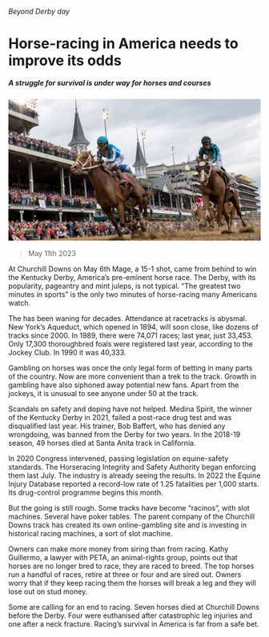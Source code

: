 ###### Beyond Derby day

# Horse-racing in America needs to improve its odds 

##### A struggle for survival is under way for horses and courses 

![image](images/20230513_USP002.jpg) 

> May 11th 2023 

At Churchill Downs on May 6th Mage, a 15-1 shot, came from behind to win the Kentucky Derby, America’s pre-eminent horse race. The Derby, with its popularity, pageantry and mint juleps, is not typical. “The greatest two minutes in sports” is the only two minutes of horse-racing many Americans watch.

The  has been waning for decades. Attendance at racetracks is abysmal. New York’s Aqueduct, which opened in 1894, will soon close, like dozens of tracks since 2000. In 1989, there were 74,071 races; last year, just 33,453. Only 17,300 thoroughbred foals were registered last year, according to the Jockey Club. In 1990 it was 40,333.

Gambling on horses was once the only legal form of betting in many parts of the country. Now  are more convenient than a trek to the track. Growth in  gambling have also siphoned away potential new fans. Apart from the jockeys, it is unusual to see anyone under 50 at the track. 

Scandals on safety and doping have not helped. Medina Spirit, the winner of the Kentucky Derby in 2021, failed a post-race drug test and was disqualified last year. His trainer, Bob Baffert, who has denied any wrongdoing, was banned from the Derby for two years. In the 2018-19 season, 49 horses died at Santa Anita track in California. 

In 2020 Congress intervened, passing legislation on equine-safety standards. The Horseracing Integrity and Safety Authority began enforcing them last July. The industry is already seeing the results. In 2022 the Equine Injury Database reported a record-low rate of 1.25 fatalities per 1,000 starts. Its drug-control programme begins this month. 

But the going is still rough. Some tracks have become “racinos”, with slot machines. Several have poker tables. The parent company of the Churchill Downs track has created its own online-gambling site and is investing in historical racing machines, a sort of slot machine. 

Owners can make more money from siring than from racing. Kathy Guillermo, a lawyer with PETA, an animal-rights group, points out that horses are no longer bred to race, they are raced to breed. The top horses run a handful of races, retire at three or four and are sired out. Owners worry that if they keep racing them the horses will break a leg and they will lose out on stud money. 

Some are calling for an end to racing. Seven horses died at Churchill Downs before the Derby. Four were euthanised after catastrophic leg injuries and one after a neck fracture. Racing’s survival in America is far from a safe bet. 


